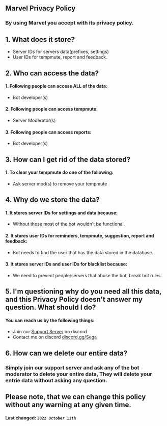 ## **Marvel Privacy Policy**
### By using Marvel you accept with its privacy policy.

## 1. What does it store?

 - Server IDs for servers data(prefixes, settings)
 - User IDs for tempmute, report and feedback.

## 2. Who can access the data?

 #### 1. Following people can access ALL of the data:
 -  Bot developer(s)

#### 2. Following people can access tempmute:
- Server Moderator(s)

#### 3. Following people can access reports:
- Bot developer(s)

## 3. How can I get rid of the data stored? 

#### 1. To clear your tempmute do one of the following:
- Ask server mod(s) to remove your tempmute


## 4. Why do we store the data?

#### 1. It stores server IDs for settings and data because:
- Without those most of the bot wouldn't be functional.

#### 2. It stores user IDs for reminders, tempmute, suggestion, report and feedback:
- Bot needs to find the user that has the data stored in the database.

#### 3. It stores server IDs and user IDs for blacklist because:
- We need to prevent people/servers that abuse the bot, break bot rules.


## 5. I'm questioning why do you need all this data, and this Privacy Policy doesn't answer my question. What should I do?

#### You can reach us by the following things:
- Join our [Support Server](https://discord.gg/3txNVM6fNw) on discord
- Contact me on discord [discord.gg/Sega](https://discord.gg/3txNVM6fNw)

## 6. How can we delete our entire data?

### Simply join our support server and ask any of the bot moderator to delete your entire data, They will delete your entrie data without asking any question.


## Please note, that we can change this policy without any warning at any given time.
#### **Last changed:**  `2022 October 11th`
